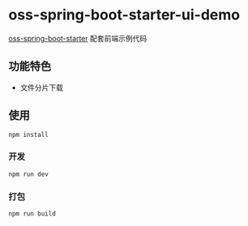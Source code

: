 # oss-spring-boot-starter-ui-demo

[oss-spring-boot-starter](https://github.com/weimin96/oss-spring-boot-starter) 配套前端示例代码

## 功能特色

- 文件分片下载


## 使用

```sh
npm install
```

### 开发

```sh
npm run dev
```

### 打包

```sh
npm run build
```
